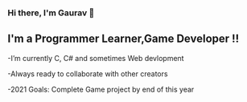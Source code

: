 ### Hi there, I'm Gaurav 👋 

## I'm a Programmer Learner,Game Developer !!

-I’m currently C, C# and sometimes Web devlopment

-Always ready to collaborate with other creators 

-2021 Goals: Complete Game project by end of this year
